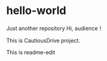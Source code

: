 # hello-world
Just another repository
Hi, audience！

This is CautiousDrive project. 



This is readme-edit

